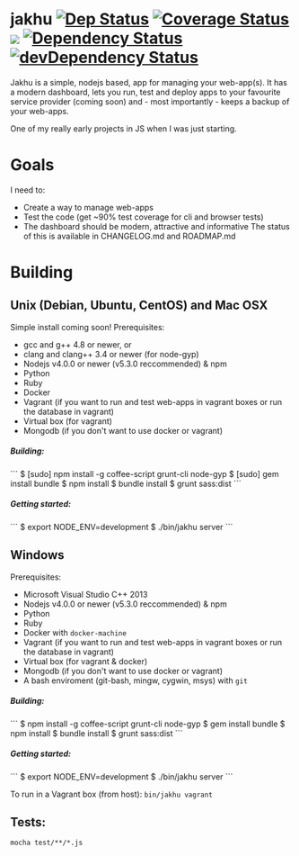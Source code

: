 # jakhu [![Dep Status](https://travis-ci.org/Gum-Joe/jakhu.svg?branch=a1)](https://travis-ci.org/Gum-Joe/jakhu) [![Coverage Status](https://coveralls.io/repos/Gum-Joe/jakhu/badge.svg?branch=a1&service=github)](https://coveralls.io/github/Gum-Joe/jakhu?branch=a1) <a href="https://codeclimate.com/github/Gum-Joe/jakhu"><img src="https://codeclimate.com/github/Gum-Joe/jakhu/badges/gpa.svg" /></a> [![Dependency Status](https://david-dm.org/Gum-Joe/jakhu.svg)](https://david-dm.org/Gum-Joe/jakhu) [![devDependency Status](https://david-dm.org/Gum-Joe/jakhu/dev-status.svg)](https://david-dm.org/Gum-Joe/bos.jss#info=devDependencies)

Jakhu is a simple, nodejs based, app for managing your web-app(s). It has a modern dashboard, lets you run, test and deploy apps to your favourite service provider (coming soon) and - most importantly - keeps a backup of your web-apps.

One of my really early projects in JS when I was just starting.

# Goals
I need to:
* Create a way to manage web-apps
* Test the code (get ~90% test coverage for cli and browser tests)
* The dashboard should be modern, attractive and informative
The status of this is available in CHANGELOG.md and ROADMAP.md

# Building
## Unix (Debian, Ubuntu, CentOS) and Mac OSX
Simple install coming soon!
Prerequisites:
* gcc and g++ 4.8 or newer, or
* clang and clang++ 3.4 or newer (for node-gyp)
* Nodejs v4.0.0 or newer (v5.3.0 reccommended) & npm
* Python
* Ruby
* Docker
* Vagrant (if you want to run and test web-apps in vagrant boxes or run the database in vagrant)
* Virtual box (for vagrant)
* Mongodb (if you don't want to use docker or vagrant)

<h5>Building:</h5>
```
$ [sudo] npm install -g coffee-script grunt-cli node-gyp
$ [sudo] gem install bundle
$ npm install
$ bundle install
$ grunt sass:dist
```
<h5>Getting started:</h5>
```
$ export NODE_ENV=development
$ ./bin/jakhu server
```

## Windows
Prerequisites:
* Microsoft Visual Studio C++ 2013
* Nodejs v4.0.0 or newer (v5.3.0 reccommended) & npm
* Python
* Ruby
* Docker with `docker-machine`
* Vagrant (if you want to run and test web-apps in vagrant boxes or run the database in vagrant)
* Virtual box (for vagrant & docker)
* Mongodb (if you don't want to use docker or vagrant)
* A bash enviroment (git-bash, mingw, cygwin, msys) with `git`

<h5>Building:</h5>
```
$ npm install -g coffee-script grunt-cli node-gyp
$ gem install bundle
$ npm install
$ bundle install
$ grunt sass:dist
```
<h5>Getting started:</h5>
```
$ export NODE_ENV=development
$ ./bin/jakhu server
```

To run in a Vagrant box (from host):
`bin/jakhu vagrant`

## Tests:
`mocha test/**/*.js`
